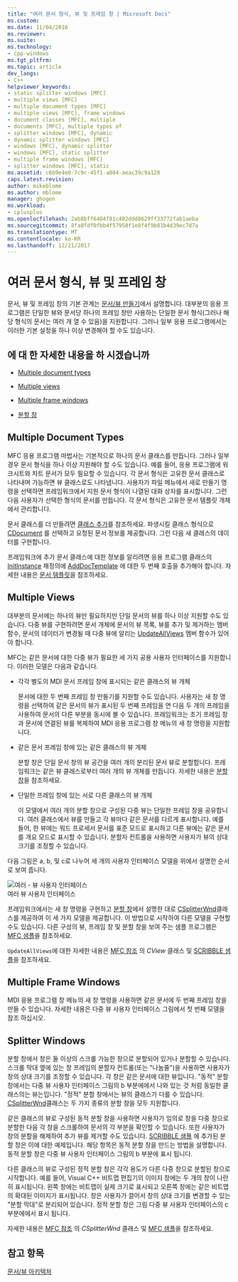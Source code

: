 ```yaml
---
title: "여러 문서 형식, 뷰 및 프레임 창 | Microsoft Docs"
ms.custom: 
ms.date: 11/04/2016
ms.reviewer: 
ms.suite: 
ms.technology:
- cpp-windows
ms.tgt_pltfrm: 
ms.topic: article
dev_langs:
- C++
helpviewer_keywords:
- static splitter windows [MFC]
- multiple views [MFC]
- multiple document types [MFC]
- multiple views [MFC], frame windows
- document classes [MFC], multiple
- documents [MFC], multiple types of
- splitter windows [MFC], dynamic
- dynamic splitter windows [MFC]
- windows [MFC], dynamic splitter
- windows [MFC], static splitter
- multiple frame windows [MFC]
- splitter windows [MFC], static
ms.assetid: c6b9e4e0-7c9c-45f1-a804-aeac39c9a128
caps.latest.revision: 
author: mikeblome
ms.author: mblome
manager: ghogen
ms.workload:
- cplusplus
ms.openlocfilehash: 2ab8bff6484f81c482ddd8629ff33772fab1aeba
ms.sourcegitcommit: 8fa8fdf0fbb4f57950f1e8f4f9b81b4d39ec7d7a
ms.translationtype: MT
ms.contentlocale: ko-KR
ms.lasthandoff: 12/21/2017
---
```

# <a name="multiple-document-types-views-and-frame-windows"></a>여러 문서 형식, 뷰 및 프레임 창
문서, 뷰 및 프레임 창의 기본 관계는 [문서/뷰 만들기](../mfc/document-view-creation.md)에서 설명합니다. 대부분의 응용 프로그램은 단일한 뷰와 문서당 하나의 프레임 창만 사용하는 단일한 문서 형식(그러나 해당 형식의 문서는 여러 개 열 수 있음)을 지원합니다. 그러나 일부 응용 프로그램에서는 이러한 기본 설정을 하나 이상 변경해야 할 수도 있습니다.  
  
## <a name="what-do-you-want-to-know-more-about"></a>에 대 한 자세한 내용을 하 시겠습니까  
  
-   [Multiple document types](#_core_multiple_document_types)  
  
-   [Multiple views](#_core_multiple_views)  
  
-   [Multiple frame windows](#_core_multiple_frame_windows)  
  
-   [분할 창](#_core_splitter_windows)  
  
##  <a name="_core_multiple_document_types"></a> Multiple Document Types  
 MFC 응용 프로그램 마법사는 기본적으로 하나의 문서 클래스를 만듭니다. 그러나 일부 경우 문서 형식을 하나 이상 지원해야 할 수도 있습니다. 예를 들어, 응용 프로그램에 워크시트와 차트 문서가 모두 필요할 수 있습니다. 각 문서 형식은 고유한 문서 클래스로 나타내며 가능하면 뷰 클래스로도 나타냅니다. 사용자가 파일 메뉴에서 새로 만들기 명령을 선택하면 프레임워크에서 지원 문서 형식이 나열된 대화 상자를 표시합니다. 그런 다음 사용자가 선택한 형식의 문서를 만듭니다. 각 문서 형식은 고유한 문서 템플릿 개체에서 관리합니다.  
  
 문서 클래스를 더 만들려면 [클래스 추가](../ide/adding-a-class-visual-cpp.md)를 참조하세요. 파생시킬 클래스 형식으로 [CDocument](../mfc/reference/cdocument-class.md) 를 선택하고 요청된 문서 정보를 제공합니다. 그런 다음 새 클래스의 데이터를 구현합니다.  
  
 프레임워크에 추가 문서 클래스에 대한 정보를 알리려면 응용 프로그램 클래스의 [InitInstance](../mfc/reference/cwinapp-class.md#adddoctemplate) 재정의에 [AddDocTemplate](../mfc/reference/cwinapp-class.md#initinstance) 에 대한 두 번째 호출을 추가해야 합니다. 자세한 내용은 [문서 템플릿](../mfc/document-templates-and-the-document-view-creation-process.md)을 참조하세요.  
  
##  <a name="_core_multiple_views"></a> Multiple Views  
 대부분의 문서에는 하나의 뷰만 필요하지만 단일 문서의 뷰를 하나 이상 지원할 수도 있습니다. 다중 뷰를 구현하려면 문서 개체에 문서의 뷰 목록, 뷰를 추가 및 제거하는 멤버 함수, 문서의 데이터가 변경될 때 다중 뷰에 알리는 [UpdateAllViews](../mfc/reference/cdocument-class.md#updateallviews) 멤버 함수가 있어야 합니다.  
  
 MFC는 같은 문서에 대한 다중 뷰가 필요한 세 가지 공용 사용자 인터페이스를 지원합니다. 이러한 모델은 다음과 같습니다.  
  
-   각각 별도의 MDI 문서 프레임 창에 표시되는 같은 클래스의 뷰 개체  
  
     문서에 대한 두 번째 프레임 창 만들기를 지원할 수도 있습니다. 사용자는 새 창 명령을 선택하여 같은 문서의 뷰가 표시된 두 번째 프레임을 연 다음 두 개의 프레임을 사용하여 문서의 다른 부분을 동시에 볼 수 있습니다. 프레임워크는 초기 프레임 창과 문서에 연결된 뷰를 복제하여 MDI 응용 프로그램 창 메뉴의 새 창 명령을 지원합니다.  
  
-   같은 문서 프레임 창에 있는 같은 클래스의 뷰 개체  
  
     분할 창은 단일 문서 창의 뷰 공간을 여러 개의 분리된 문서 뷰로 분할합니다. 프레임워크는 같은 뷰 클래스로부터 여러 개의 뷰 개체를 만듭니다. 자세한 내용은 [분할 창](#_core_splitter_windows)을 참조하세요.  
  
-   단일한 프레임 창에 있는 서로 다른 클래스의 뷰 개체  
  
     이 모델에서 여러 개의 분할 창으로 구성된 다중 뷰는 단일한 프레임 창을 공유합니다. 여러 클래스에서 뷰를 만들고 각 뷰마다 같은 문서를 다르게 표시합니다. 예를 들어, 한 뷰에는 워드 프로세서 문서를 표준 모드로 표시하고 다른 뷰에는 같은 문서를 개요 모드로 표시할 수 있습니다. 분할자 컨트롤을 사용하면 사용자가 뷰의 상대 크기를 조정할 수 있습니다.  
  
 다음 그림은 a, b, 및 c로 나누어 세 개의 사용자 인터페이스 모델을 위에서 설명한 순서로 보여 줍니다.  
  
 ![여러 &#45; 뷰 사용자 인터페이스](../mfc/media/vc37a71.gif "vc37a71")  
여러 뷰 사용자 인터페이스  
  
 프레임워크에서는 새 창 명령을 구현하고 [분할 창](../mfc/reference/csplitterwnd-class.md)에서 설명한 대로 [CSplitterWnd](#_core_splitter_windows)클래스를 제공하여 이 세 가지 모델을 제공합니다. 이 방법으로 시작하여 다른 모델을 구현할 수도 있습니다. 다른 구성의 뷰, 프레임 창 및 분할 창을 보여 주는 샘플 프로그램은 [MFC 샘플](../visual-cpp-samples.md)을 참조하세요.  
  
 `UpdateAllViews`에 대한 자세한 내용은 [MFC 참조](../mfc/reference/cview-class.md) 의 *CView* 클래스 및 [SCRIBBLE 샘플](../visual-cpp-samples.md)을 참조하세요.  
  
##  <a name="_core_multiple_frame_windows"></a> Multiple Frame Windows  
 MDI 응용 프로그램 창 메뉴의 새 창 명령을 사용하면 같은 문서에 두 번째 프레임 창을 만들 수 있습니다. 자세한 내용은 다중 뷰 사용자 인터페이스 그림에서 첫 번째 모델을 참조 하십시오.  
  
##  <a name="_core_splitter_windows"></a> Splitter Windows  
 분할 창에서 창은 둘 이상의 스크롤 가능한 창으로 분할되어 있거나 분할할 수 있습니다. 스크롤 막대 옆에 있는 창 프레임의 분할자 컨트롤(또는 "나눔줄")을 사용하면 사용자가 창의 상대 크기를 조정할 수 있습니다. 각 창은 같은 문서에 대한 뷰입니다. "동적" 분할 창에서는 다중 뷰 사용자 인터페이스 그림의 b 부분에에서 나와 있는 것 처럼 동일한 클래스의는 뷰는입니다. "정적" 분할 창에서는 뷰의 클래스가 다를 수 있습니다. [CSplitterWnd](../mfc/reference/csplitterwnd-class.md)클래스는 두 가지 종류의 분할 창을 모두 지원합니다.  
  
 같은 클래스의 뷰로 구성된 동적 분할 창을 사용하면 사용자가 임의로 창을 다중 창으로 분할한 다음 각 창을 스크롤하여 문서의 각 부분을 확인할 수 있습니다. 또한 사용자가 창의 분할을 해제하여 추가 뷰를 제거할 수도 있습니다. [SCRIBBLE 샘플](../visual-cpp-samples.md) 에 추가된 분할 창은 이에 대한 예제입니다. 해당 항목은 동적 분할 창을 만드는 방법을 설명합니다. 동적 분할 창은 다중 뷰 사용자 인터페이스 그림의 b 부분에 표시 됩니다.  
  
 다른 클래스의 뷰로 구성된 정적 분할 창은 각각 용도가 다른 다중 창으로 분할된 창으로 시작합니다. 예를 들어, Visual C++ 비트맵 편집기의 이미지 창에는 두 개의 창이 나란히 표시됩니다. 왼쪽 창에는 비트맵이 실제 크기로 표시되고 오른쪽 창에는 같은 비트맵의 확대된 이미지가 표시됩니다. 창은 사용자가 끌어서 창의 상대 크기를 변경할 수 있는 "분할 막대"로 분리되어 있습니다. 정적 분할 창은 그림 다중 뷰 사용자 인터페이스의 c 부분에에서 표시 됩니다.  
  
 자세한 내용은 [MFC 참조](../mfc/reference/csplitterwnd-class.md) 의 *CSplitterWnd* 클래스 및 [MFC 샘플](../visual-cpp-samples.md)을 참조하세요.  
  
## <a name="see-also"></a>참고 항목  
 [문서/뷰 아키텍처](../mfc/document-view-architecture.md)

